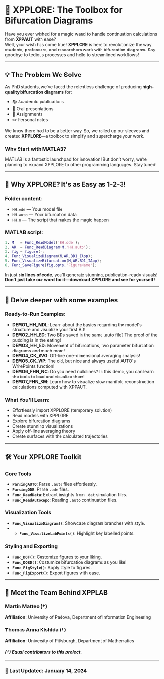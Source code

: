 # 🧪 **XPPLORE: The Toolbox for Bifurcation Diagrams**

Have you ever wished for a magic wand to handle continuation calculations from **XPPAUT** with ease?  
Well, your wish has come true! **XPPLORE** is here to revolutionize the way students, professors, and researchers work with bifurcation diagrams. Say goodbye to tedious processes and hello to streamlined workflows!

---

## 💡 **The Problem We Solve**

As PhD students, we’ve faced the relentless challenge of producing **high-quality bifurcation diagrams** for:
- 📚 Academic publications
- 🎤 Oral presentations
- 📑 Assignments
- ✏️ Personal notes

We knew there had to be a better way. So, we rolled up our sleeves and created **XPPLORE**—a toolbox to simplify and supercharge your work.

### **Why Start with MATLAB?**

MATLAB is a fantastic launchpad for innovation! But don’t worry, we’re planning to expand XPPLORE to other programming languages. Stay tuned!

---

## 🚀 **Why XPPLORE? It's as Easy as 1-2-3!**

### Folder content:
- `HH.ode` — Your model file
- `HH.auto` — Your bifurcation data
- `HH.m` — The script that makes the magic happen

### MATLAB script:

```matlab
1. M   = Func_ReadModel('HH.ode');
2. AR  = Func_ReadDiagram(M,'HH.auto');
3. fig = figure();
4. Func_VisualizeDiagram(M,AR.BD1_IApp);
5. Func_VisualizeBifurcation(M,AR.BD1_IApp);
6. Func_SaveFigure(fig,opts,'FigureName');
```

In just **six lines of code**, you’ll generate stunning, publication-ready visuals!  
**Don’t just take our word for it—download XPPLORE and see for yourself!**

---

## 📝 **Delve deeper with some examples**

### Ready-to-Run Examples:
- **DEMO1_HH_MDL**: Learn about the basics regarding the model's structure and visualize your first BD!
- **DEMO2_HH_BD**: Two BDs saved in the same .auto file? The proof of the pudding is in the eating!
- **DEMO3_HH_BD**: Movement of bifurcations, two parameter bifurcation diagrams and much more!
- **DEMO4_CK_AVG**: Off-line one-dimensional averaging analysis!
- **DEMO5_CK_WP**: The old, but nice and always useful AUTO's WritePoints function!
- **DEMO6_FHN_NC**: Do you need nullclines? In this demo, you can learn the tools to load and visualize them!
- **DEMO7_FHN_SM**: Learn how to visualize slow manifold reconstruction calculations computed with XPPAUT.

### What You’ll Learn:
- Effortlessly import XPPLORE (temporary solution)
- Read models with XPPLORE
- Explore bifurcation diagrams
- Create stunning visualizations
- Apply off-line averaging theory
- Create surfaces with the calculated trajectories 

---

## 🛠️ **Your XPPLORE Toolkit**

### **Core Tools**
- **`ParsingAUTO`**: Parse `.auto` files effortlessly.
- **`ParsingODE`**: Parse `.ode` files.
- **`Func_ReadData`**: Extract insights from `.dat` simulation files.
- **`Func_ReadAutoRepo`**: Reading `.auto` continuation files.

### **Visualization Tools**
- **`Func_VisualizeDiagram()`**: Showcase diagram branches with style.
- - **`Func_VisualizeLabPoints()`**: Highlight key labelled points.

### **Styling and Exporting**
- **`Func_DOF()`**: Customize figures to your liking.
- **`Func_DOBD()`**: Costumize bifurcation diagrams as you like!
- **`Func_FigStyle()`**: Apply style to figures.
- **`Func_FigExport()`**: Export figures with ease.

---

## 👥 **Meet the Team Behind XPPLAB**

### **Martin Matteo** (†)
**Affiliation**: University of Padova, Department of Information Engineering  

### **Thomas Anna Kishida** (†)
**Affiliation**: University of Pittsburgh, Department of Mathematics

#### *(†) Equal contributors to this project.*

---

### **📅 Last Updated:** January 14, 2024
